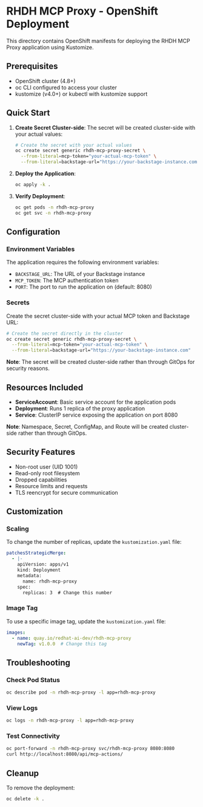 # RHDH MCP Proxy - OpenShift Deployment

This directory contains OpenShift manifests for deploying the RHDH MCP Proxy application using Kustomize.

## Prerequisites

- OpenShift cluster (4.8+)
- oc CLI configured to access your cluster
- kustomize (v4.0+) or kubectl with kustomize support

## Quick Start

1. **Create Secret Cluster-side**: The secret will be created cluster-side with your actual values:
   ```bash
   # Create the secret with your actual values
   oc create secret generic rhdh-mcp-proxy-secret \
     --from-literal=mcp-token="your-actual-mcp-token" \
     --from-literal=backstage-url="https://your-backstage-instance.com"
   ```

2. **Deploy the Application**:
   ```bash
   oc apply -k .
   ```

3. **Verify Deployment**:
   ```bash
   oc get pods -n rhdh-mcp-proxy
   oc get svc -n rhdh-mcp-proxy
   ```

## Configuration

### Environment Variables

The application requires the following environment variables:

- `BACKSTAGE_URL`: The URL of your Backstage instance
- `MCP_TOKEN`: The MCP authentication token
- `PORT`: The port to run the application on (default: 8080)

### Secrets

Create the secret cluster-side with your actual MCP token and Backstage URL:

```bash
# Create the secret directly in the cluster
oc create secret generic rhdh-mcp-proxy-secret \
  --from-literal=mcp-token="your-actual-mcp-token" \
  --from-literal=backstage-url="https://your-backstage-instance.com"
```

**Note**: The secret will be created cluster-side rather than through GitOps for security reasons.

## Resources Included

- **ServiceAccount**: Basic service account for the application pods
- **Deployment**: Runs 1 replica of the proxy application
- **Service**: ClusterIP service exposing the application on port 8080

**Note**: Namespace, Secret, ConfigMap, and Route will be created cluster-side rather than through GitOps.

## Security Features

- Non-root user (UID 1001)
- Read-only root filesystem
- Dropped capabilities
- Resource limits and requests
- TLS reencrypt for secure communication

## Customization

### Scaling

To change the number of replicas, update the `kustomization.yaml` file:

```yaml
patchesStrategicMerge:
  - |-
    apiVersion: apps/v1
    kind: Deployment
    metadata:
      name: rhdh-mcp-proxy
    spec:
      replicas: 3  # Change this number
```

### Image Tag

To use a specific image tag, update the `kustomization.yaml` file:

```yaml
images:
  - name: quay.io/redhat-ai-dev/rhdh-mcp-proxy
    newTag: v1.0.0  # Change this tag
```

## Troubleshooting

### Check Pod Status
```bash
oc describe pod -n rhdh-mcp-proxy -l app=rhdh-mcp-proxy
```

### View Logs
```bash
oc logs -n rhdh-mcp-proxy -l app=rhdh-mcp-proxy
```

### Test Connectivity
```bash
oc port-forward -n rhdh-mcp-proxy svc/rhdh-mcp-proxy 8080:8080
curl http://localhost:8080/api/mcp-actions/
```


## Cleanup

To remove the deployment:

```bash
oc delete -k .
```
